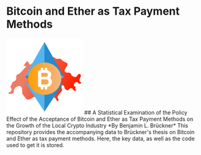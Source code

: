 # Bitcoin and Ether as Tax Payment Methods
<img src="https://github.com/BenNorsk/Bitcoin-and-Ether-as-Tax-Payment-Methods/raw/main/Bachelor%20Bitcoin%20Logo.png" alt="Your Image Description" width="200">
## A Statistical Examination of the Policy Effect of the Acceptance of Bitcoin and Ether as
Tax Payment Methods on the Growth of the Local Crypto Industry
*By Benjamin L. Brückner*
This repository provides the accompanying data to Brückner's thesis on Bitcoin and Ether as tax payment methods. Here, the key data, as well as the code used to get it is stored.
